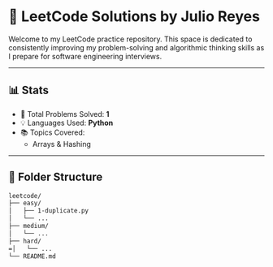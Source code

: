 # 🧠 LeetCode Solutions by Julio Reyes

Welcome to my LeetCode practice repository. This space is dedicated to consistently improving my problem-solving and algorithmic thinking skills as I prepare for software engineering interviews.

---

## 📊 Stats

- 🚀 Total Problems Solved: **1**
- 💡 Languages Used: **Python**
- 📚 Topics Covered:
  - Arrays & Hashing

---

## 📁 Folder Structure

```bash
leetcode/
├── easy/
│   ├── 1-duplicate.py
│   └── ...
├── medium/
│   └── ...
├── hard/
=│   └── ...
└── README.md
